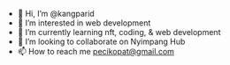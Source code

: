 - 👋 Hi, I’m @kangparid
- 👀 I’m interested in web development
- 🌱 I’m currently learning nft, coding, & web development
- 💞️ I’m looking to collaborate on Nyimpang Hub
- 📫 How to reach me pecikopat@gmail.com

<!---
kangparid/kangparid is a ✨ special ✨ repository because its `README.md` (this file) appears on your GitHub profile.
You can click the Preview link to take a look at your changes.
--->
